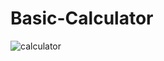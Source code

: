 ﻿# Basic-Calculator
 <img src="https://user-images.githubusercontent.com/105901300/220250803-ca9871cf-75ec-4a9f-aa0e-c8c9f55404c3.png" alt="calculator">

